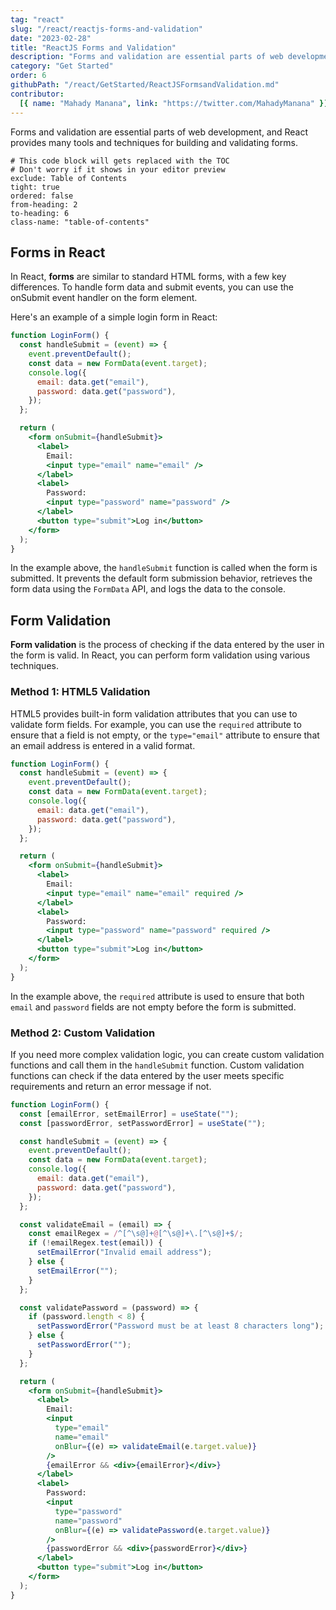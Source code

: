 ```yaml
---
tag: "react"
slug: "/react/reactjs-forms-and-validation"
date: "2023-02-28"
title: "ReactJS Forms and Validation"
description: "Forms and validation are essential parts of web development, and React provides many tools and techniques for building and validating forms."
category: "Get Started"
order: 6
githubPath: "/react/GetStarted/ReactJSFormsandValidation.md"
contributor:
  [{ name: "Mahady Manana", link: "https://twitter.com/MahadyManana" }]
---
```


Forms and validation are essential parts of web development, and React provides many tools and techniques for building and validating forms.

```toc
# This code block will gets replaced with the TOC
# Don't worry if it shows in your editor preview
exclude: Table of Contents
tight: true
ordered: false
from-heading: 2
to-heading: 6
class-name: "table-of-contents"
```

## Forms in React

In React, **forms** are similar to standard HTML forms, with a few key differences. To handle form data and submit events, you can use the onSubmit event handler on the form element.

Here's an example of a simple login form in React:

```jsx
function LoginForm() {
  const handleSubmit = (event) => {
    event.preventDefault();
    const data = new FormData(event.target);
    console.log({
      email: data.get("email"),
      password: data.get("password"),
    });
  };

  return (
    <form onSubmit={handleSubmit}>
      <label>
        Email:
        <input type="email" name="email" />
      </label>
      <label>
        Password:
        <input type="password" name="password" />
      </label>
      <button type="submit">Log in</button>
    </form>
  );
}
```

In the example above, the `handleSubmit` function is called when the form is submitted. It prevents the default form submission behavior, retrieves the form data using the `FormData` API, and logs the data to the console.

## Form Validation

**Form validation** is the process of checking if the data entered by the user in the form is valid. In React, you can perform form validation using various techniques.

### Method 1: HTML5 Validation

HTML5 provides built-in form validation attributes that you can use to validate form fields. For example, you can use the `required` attribute to ensure that a field is not empty, or the `type="email"` attribute to ensure that an email address is entered in a valid format.

```jsx
function LoginForm() {
  const handleSubmit = (event) => {
    event.preventDefault();
    const data = new FormData(event.target);
    console.log({
      email: data.get("email"),
      password: data.get("password"),
    });
  };

  return (
    <form onSubmit={handleSubmit}>
      <label>
        Email:
        <input type="email" name="email" required />
      </label>
      <label>
        Password:
        <input type="password" name="password" required />
      </label>
      <button type="submit">Log in</button>
    </form>
  );
}
```

In the example above, the `required` attribute is used to ensure that both `email` and `password` fields are not empty before the form is submitted.

### Method 2: Custom Validation

If you need more complex validation logic, you can create custom validation functions and call them in the `handleSubmit` function. Custom validation functions can check if the data entered by the user meets specific requirements and return an error message if not.

```jsx
function LoginForm() {
  const [emailError, setEmailError] = useState("");
  const [passwordError, setPasswordError] = useState("");

  const handleSubmit = (event) => {
    event.preventDefault();
    const data = new FormData(event.target);
    console.log({
      email: data.get("email"),
      password: data.get("password"),
    });
  };

  const validateEmail = (email) => {
    const emailRegex = /^[^\s@]+@[^\s@]+\.[^\s@]+$/;
    if (!emailRegex.test(email)) {
      setEmailError("Invalid email address");
    } else {
      setEmailError("");
    }
  };

  const validatePassword = (password) => {
    if (password.length < 8) {
      setPasswordError("Password must be at least 8 characters long");
    } else {
      setPasswordError("");
    }
  };

  return (
    <form onSubmit={handleSubmit}>
      <label>
        Email:
        <input
          type="email"
          name="email"
          onBlur={(e) => validateEmail(e.target.value)}
        />
        {emailError && <div>{emailError}</div>}
      </label>
      <label>
        Password:
        <input
          type="password"
          name="password"
          onBlur={(e) => validatePassword(e.target.value)}
        />
        {passwordError && <div>{passwordError}</div>}
      </label>
      <button type="submit">Log in</button>
    </form>
  );
}
```

